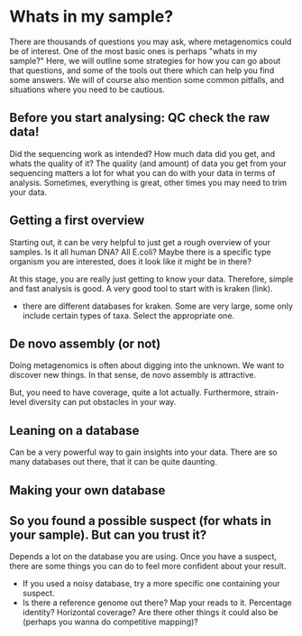 # Whats in my sample?

There are thousands of questions you may ask, where metagenomics could be of interest. One of the most basic ones is perhaps "whats in my sample?" Here, we will outline some strategies for how you can go about that questions, and some of the tools out there which can help you find some answers. We will of course also mention some common pitfalls, and situations where you need to be cautious.

## Before you start analysing: QC check the raw data!

Did the sequencing work as intended? How much data did you get, and whats the quality of it? The quality (and amount) of data you get from your sequencing matters a lot for what you can do with your data in terms of analysis. Sometimes, everything is great, other times you may need to trim your data.

## Getting a first overview

Starting out, it can be very helpful to just get a rough overview of your samples. Is it all human DNA? All E.coli? Maybe there is a specific type organism you are interested, does it look like it might be in there?

At this stage, you are really just getting to know your data. Therefore, simple and fast analysis is good. A very good tool to start with is kraken (link).

- there are different databases for kraken. Some are very large, some only include certain types of taxa. Select the appropriate one.

## De novo assembly (or not)

Doing metagenomics is often about digging into the unknown. We want to discover new things. In that sense, de novo assembly is attractive. 

But, you need to have coverage, quite a lot actually. Furthermore, strain-level diversity can put obstacles in your way.

## Leaning on a database

Can be a very powerful way to gain insights into your data. There are so many databases out there, that it can be quite daunting.

## Making your own database

## So you found a possible suspect (for whats in your sample). But can you trust it?

Depends a lot on the database you are using. Once you have a suspect, there are some things you can do to feel more confident about your result.

- If you used a noisy database, try a more specific one containing your suspect.
- Is there a reference genome out there? Map your reads to it. Percentage identity? Horizontal coverage? Are there other things it could also be (perhaps you wanna do competitive mapping)?
